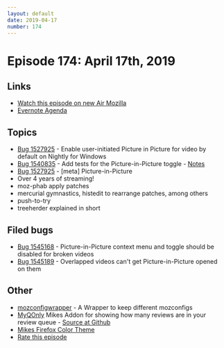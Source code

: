 ```yaml
---
layout: default
date: 2019-04-17
number: 174
---
```


# Episode 174: April 17th, 2019

## Links
* [Watch this episode on new Air Mozilla](https://air.mozilla.org/event-redirect/326831/)
* [Evernote Agenda](https://www.evernote.com/shard/s434/client/snv?noteGuid=daa2ff86-709c-4dcf-80d0-3e56db5386e1&noteKey=4b1f40c2664b149b&sn=https%3A%2F%2Fwww.evernote.com%2Fshard%2Fs434%2Fsh%2Fdaa2ff86-709c-4dcf-80d0-3e56db5386e1%2F4b1f40c2664b149b&title=April%2B17th%252C%2B2019%2B-%2BEpisode%2B174)

## Topics
* [Bug 1527925](https://bugzilla.mozilla.org/show_bug.cgi?id=1527925) - Enable user-initiated Picture in Picture for video by default on Nightly for Windows
* [Bug 1540835](https://bugzilla.mozilla.org/show_bug.cgi?id=1540835) - Add tests for the Picture-in-Picture toggle - [Notes](https://www.evernote.com/shard/s434/client/snv?noteGuid=ce0f04c6-803e-4d57-bad6-75f3c7236d0f&noteKey=ccffdece4cc3a654&sn=https%3A%2F%2Fwww.evernote.com%2Fshard%2Fs434%2Fsh%2Fce0f04c6-803e-4d57-bad6-75f3c7236d0f%2Fccffdece4cc3a654&title=Bug%2B1540835%2B-%2BAdd%2Btests%2Bfor%2Bthe%2BPicture-in-Picture%2Btoggle)
* [Bug 1527925](https://bugzilla.mozilla.org/show_bug.cgi?id=1527926) - [meta] Picture-in-Picture
* Over 4 years of streaming!
* moz-phab apply patches
* mercurial gymnastics, histedit to rearrange patches, among others
* push-to-try
* treeherder explained in short

## Filed bugs
* [Bug 1545168](https://bugzilla.mozilla.org/show_bug.cgi?id=1545168) - Picture-in-Picture context menu and toggle should be disabled for broken videos
* [Bug 1545189](https://bugzilla.mozilla.org/show_bug.cgi?id=1545189) - Overlapped videos can't get Picture-in-Picture opened on them

## Other
* [mozconfigwrapper](https://github.com/ahal/mozconfigwrapper) - A Wrapper to keep different mozconfigs
* [MyQOnly](https://addons.mozilla.org/en-US/firefox/addon/myqonly/) Mikes Addon for showing how many reviews are in your review queue - [Source at Github](https://github.com/mikeconley/myqonly)
* [Mikes Firefox Color Theme](https://addons.mozilla.org/en-US/firefox/addon/electricbluegaloo/)
* [Rate this episode](https://forms.gle/47HQARyEGvYm7Vjx8)
